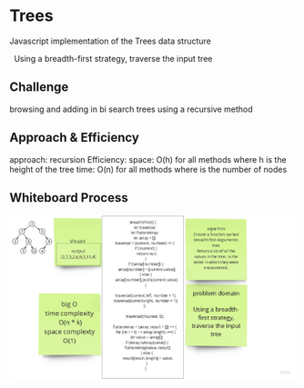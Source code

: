 # Trees
Javascript implementation of the Trees data structure

 
Using a breadth-first strategy, traverse the input tree

## Challenge
browsing and adding in bi search trees using a recursive method

## Approach & Efficiency
approach: recursion
Efficiency:
space: O(h) for all methods where h is the height of the tree
time: O(n) for all methods where is the number of nodes

## Whiteboard Process
![whiteboard](../image/111.jpg)
